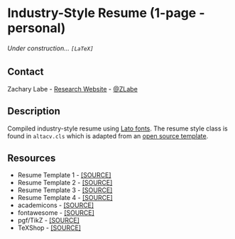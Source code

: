 # Industry-Style Resume (1-page - personal)

###### Under construction... ```[LaTeX]```

## Contact
Zachary Labe - [Research Website](https://zacklabe.com/) - [@ZLabe](https://twitter.com/ZLabe)

## Description
Compiled industry-style resume using [Lato fonts](https://ctan.org/tex-archive/fonts/lato?lang=en). The resume style class is found in ```altacv.cls``` which is adapted from an [open source template](https://www.overleaf.com/articles/jaksa-tomovic-cv/dxghwbzypcgt).

## Resources
+ Resume Template 1 - [[SOURCE]](https://www.overleaf.com/latex/templates/altacv-template/trgqjpwnmtgv)
+ Resume Template 2 - [[SOURCE]](https://github.com/liantze/AltaCV)
+ Resume Template 3 - [[SOURCE]](https://www.overleaf.com/articles/jaksa-tomovic-cv/dxghwbzypcgte)
+ Resume Template 4 - [[SOURCE]](https://www.overleaf.com/latex/templates/recreating-business-insiders-cv-of-marissa-mayer/gtqfpbwncfvp)
+ academicons - [[SOURCE]](https://ctan.org/tex-archive/fonts/academicons?lang=en)
+ fontawesome - [[SOURCE]](https://ctan.org/pkg/fontawesome?lang=en)
+ pgf/TikZ - [[SOURCE]](https://github.com/pgf-tikz/pgf)
+ TeXShop - [[SOURCE]](http://pages.uoregon.edu/koch/texshop/)
